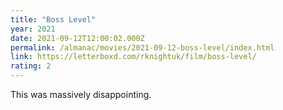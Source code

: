 ```yaml
---
title: "Boss Level"
year: 2021
date: 2021-09-12T12:00:02.000Z
permalink: /almanac/movies/2021-09-12-boss-level/index.html
link: https://letterboxd.com/rknightuk/film/boss-level/
rating: 2
---
```


This was massively disappointing.